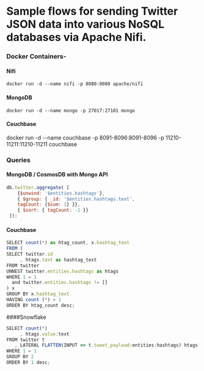 # Sample flows for sending Twitter JSON data into various NoSQL databases via Apache Nifi.

### Docker Containers- 

#### Nifi
`docker run -d --name nifi -p 8080:8080 apache/nifi`

#### MongoDB
`docker run -d --name mongo -p 27017:27101 mongo`

#### Couchbase
docker run -d --name couchbase -p 8091-8096:8091-8096 -p 11210-11211:11210-11211 couchbase

### Queries

#### MongoDB / CosmosDB with Mongo API
```javascript
db.twitter.aggregate( [
    {$unwind: '$entities.hashtags'},
    { $group: { _id: '$entities.hashtags.text',
    tagCount: {$sum: 1} }}, 
    { $sort: { tagCount: -1 }} 
 ]);
 ```

#### Couchbase
```javascript
SELECT count(*) as htag_count, x.hashtag_text
FROM (
SELECT twitter.id
     , htags.text as hashtag_text
FROM twitter
UNNEST twitter.entities.hashtags as htags
WHERE 1 = 1
  and twitter.entities.hashtags != []
) x
GROUP BY x.hashtag_text
HAVING count (*) > 1
ORDER BY htag_count desc;
```

####Snowflake
```javascript
SELECT count(*)
     , htags.value:text
FROM twitter t
   , LATERAL FLATTEN(INPUT => t.tweet_payload:entities:hashtags) htags
WHERE 1 = 1
GROUP BY 2
ORDER BY 1 desc;
```
